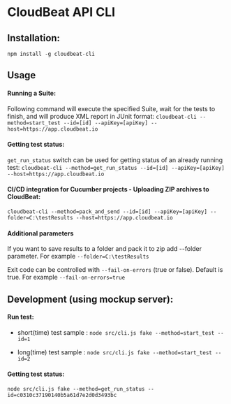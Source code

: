 
# CloudBeat API CLI

## Installation:
```npm install -g cloudbeat-cli```

## Usage

#### Running a Suite:
Following command will execute the specified Suite, wait for the tests to finish, and will produce XML report in JUnit format: 
```cloudbeat-cli --method=start_test --id=[id] --apiKey=[apiKey] --host=https://app.cloudbeat.io```

#### Getting test status:
`get_run_status` switch can be used for getting status of an already running test:
```cloudbeat-cli --method=get_run_status --id=[id] --apiKey=[apiKey] --host=https://app.cloudbeat.io```

#### CI/CD integration for Cucumber projects - Uploading ZIP archives to CloudBeat:

```cloudbeat-cli --method=pack_and_send --id=[id] --apiKey=[apiKey] --folder=C:\testResults --host=https://app.cloudbeat.io```


#### Additional parameters
If you want to save results to a folder and pack it to zip add --folder parameter.
For example ```--folder=C:\testResults```

Exit code can be controlled with `--fail-on-errors` (true or false). Default is true.
For example ```--fail-on-errors=true```


## Development (using mockup server):

#### Run test:
* short(time) test sample : ```node src/cli.js fake --method=start_test --id=1```

* long(time) test sample : ```node src/cli.js fake --method=start_test --id=2```

#### Getting test status:
```node src/cli.js fake --method=get_run_status --id=c0310c37190140b5a61d7e2d0d3493bc```
